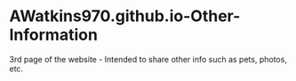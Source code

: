# AWatkins970.github.io-Other-Information
3rd page of the website - Intended to share other info such as pets, photos, etc.
